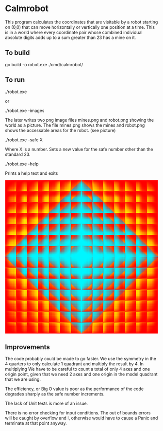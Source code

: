 # Calmrobot

This program calculates the coordinates that are visitable by a robot starting on (0,0) that can move
horizontally or vertically one position at a time. This is in a world where every coordinate pair whose combined individual absolute digits adds up to a sum greater than 23 has a mine on it.

## To build

go build -o robot.exe ./cmd/calmrobot/

## To run

./robot.exe

or

./robot.exe -images

The later writes two png image files mines.png and robot.png showing the world as a picture.
The file mines.png shows the mines and robot.png shows the accessable areas for the robot. (see picture)

./robot.exe -safe X

Where X is a number. Sets a new value for the safe number other than the standard 23.

./robot.exe -help

Prints a help text and exits

![Robot](robot.png)

## Improvements

The code probably could be made to go faster. We use the symmetry in the 4 quarters to only calculate 1 quadrant and multiply the result by 4. In multiplying We have to be careful to count a total of only 4 axes and one origin point, given that we need 2 axes and one origin in the model quadrant that we are using.

The efficiency, or Big O value is poor as the performance of the code degrades sharply as the safe number increments.

The lack of Unit tests is more of an issue.

There is no error checking for input conditions.
The out of bounds errors will be caught by overflow and
I, otherwise would have to cause a Panic and terminate
at that point anyway.
